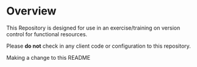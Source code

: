 # Overview 

This Repository is designed for use in an exercise/training on version control for functional resources.

Please **do not** check in any client code or configuration to this repository. 


Making a change to this README
